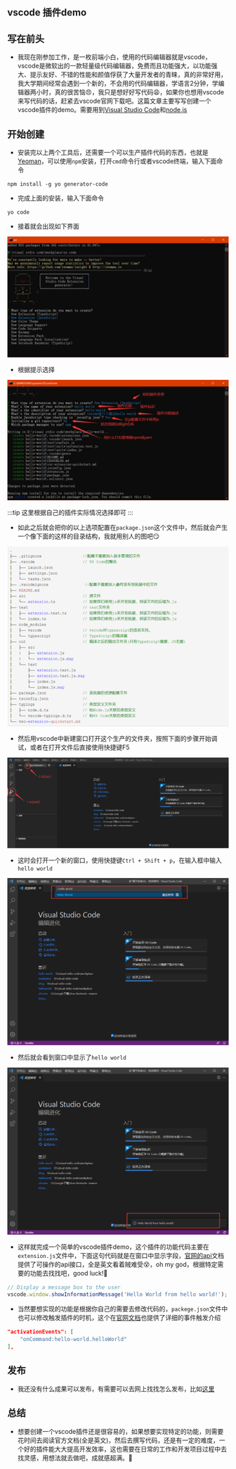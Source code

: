 ## vscode 插件demo
## 写在前头
- 我现在刚参加工作，是一枚前端小白，使用的代码编辑器就是vscode，vscode是微软出的一款轻量级代码编辑器，免费而且功能强大，以功能强大、提示友好、不错的性能和颜值俘获了大量开发者的青睐，真的非常好用，我大学期间经常会遇到一个新的，不会用的代码编辑器，学语言2分钟，学编辑器两小时，真的很苦恼:angry:，我只是想好好写代码:weary:，如果你也想用vscode来写代码的话，赶紧去vscode官网下载吧。这篇文章主要写写创建一个vscode插件的demo。需要用到[Visual Studio Code](https://code.visualstudio.com/)和[node.js](https://nodejs.org/zh-cn/)
## 开始创建
- 安装完以上两个工具后，还需要一个可以生产插件代码的东西，也就是[Yeoman](https://yeoman.io/)，可以使用`npm`安装，打开`cmd`命令行或者vscode终端，输入下面命令
```
npm install -g yo generator-code
```
- 完成上面的安装，输入下面命令
```
yo code
```
- 接着就会出现如下界面

![An image](../../public/vscodePlugin/yo.png)

- 根据提示选择

![An image](../../public/vscodePlugin/yo1.png)

:::tip
这里根据自己的插件实际情况选择即可
:::

- 如此之后就会把你的以上选项配置在`package.json`这个文件中，然后就会产生一个像下面的这样的目录结构，我就用别人的图吧:smirk:

![An image](../../public/vscodePlugin/yo2.png)

- 然后用vscode中新建窗口打开这个生产的文件夹，按照下面的步骤开始调试，或者在打开文件后直接使用快捷键F5

![An image](../../public/vscodePlugin/yo3.png)

- 这时会打开一个新的窗口，使用快捷键`Ctrl + Shift + p`，在输入框中输入`hello world`

![An image](../../public/vscodePlugin/yo4.png)

- 然后就会看到窗口中显示了`hello world`

![An image](../../public/vscodePlugin/yo5.png)

- 这样就完成一个简单的vscode插件demo，这个插件的功能代码主要在`extension.js`文件中，下面这句代码就是在窗口中显示字段，[官网的api](https://code.visualstudio.com/api/references/vscode-api#api-patterns)文档提供了可操作的api接口，全是英文看着贼难受:dizzy_face:，oh my god，根据特定需要的功能去找找吧，good luck!:pray:
```js
// Display a message box to the user
vscode.window.showInformationMessage('Hello World from hello world!');
```
- 当然要想实现的功能是根据你自己的需要去修改代码的，`packege.json`文件中也可以修改触发插件的时机，这个在[官网文档](https://code.visualstudio.com/api/references/activation-events)也提供了详细的事件触发介绍
```json
"activationEvents": [
	"onCommand:hello-world.helloWorld"
],
```
## 发布
- 我还没有什么成果可以发布，有需要可以去网上找找怎么发布，比如[这里](https://blog.csdn.net/Suwanqing_su/article/details/105947156)
## 总结
- 想要创建一个vscode插件还是很容易的，如果想要实现特定的功能，则需要花时间去阅读官方文档(全是英文)，然后去撰写代码，还是有一定的难度，一个好的插件能大大提高开发效率，这也需要在日常的工作和开发项目过程中去找灵感，用想法就去做吧，成就感超满。:100: